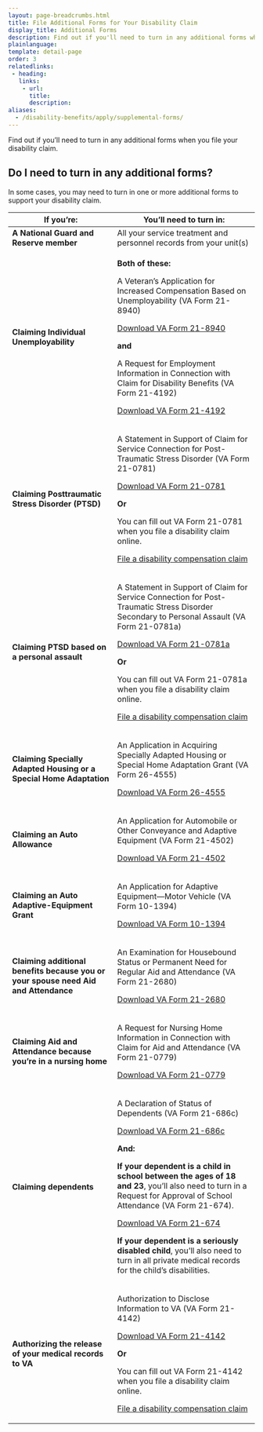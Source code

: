 ```yaml
---
layout: page-breadcrumbs.html
title: File Additional Forms for Your Disability Claim
display_title: Additional Forms
description: Find out if you'll need to turn in any additional forms when you file your VA disability claim.
plainlanguage: 
template: detail-page
order: 3
relatedlinks:
 - heading: 
   links: 
    - url: 
      title: 
      description:
aliases:
  - /disability-benefits/apply/supplemental-forms/
---
```


<div class="va-introtext">

Find out if you’ll need to turn in any additional forms when you file your disability claim. 

</div>


## Do I need to turn in any additional forms?

In some cases, you may need to turn in one or more additional forms to support your disability claim. 

<div class="va-table-overflow">
<table class="va-table-explanatory">

<thead>
  <tr>
    <th colspan="1" scope="col">If you’re:</th>
    <th colspan="1" scope="col">You’ll need to turn in:</th>
  </tr>
</thead>
<tbody>
  <tr>
   <td><strong>A National Guard and Reserve member</strong></td>
    <td>All your service treatment and personnel records from your unit(s)</td>
  </tr>
  <tr>
   <td><strong>Claiming Individual Unemployability</strong></td>
    <td><p><strong>Both of these:</strong></p>
        <p>A Veteran’s Application for Increased Compensation Based on Unemployability (VA Form 21-8940)</p>
        <p><a href="https://www.vba.va.gov/pubs/forms/VBA-21-8940-ARE.pdf">Download VA Form 21-8940</a></p>
        <p><strong>and</strong></p>
        <p>A Request for Employment Information in Connection with Claim for Disability Benefits (VA Form 21-4192)</p>
        <p><a href="https://www.vba.va.gov/pubs/forms/VBA-21-4192-ARE.pdf">Download VA Form 21-4192</a></p>
    </td>
  </tr>
  <tr>
    <td><strong>Claiming Posttraumatic Stress Disorder (PTSD)</strong></td>
    <td><p>A Statement in Support of Claim for Service Connection for Post-Traumatic Stress Disorder (VA Form 21-0781)</p>
        <p><a href="https://www.vba.va.gov/pubs/forms/VBA-21-0781-ARE.PDF">Download VA Form 21-0781</a></p>
        <p><strong>Or</strong></p>
        <p>You can fill out VA Form 21-0781 when you file a disability claim online.</p>
        <p><a href="https://www.va.gov/disability/how-to-file-claim/">File a disability compensation claim</a></p>
    </td>
  </tr>
  <tr>
   <td><strong>Claiming PTSD based on a personal assault</strong></td>
    <td><p>A Statement in Support of Claim for Service Connection for Post-Traumatic Stress Disorder Secondary to Personal Assault (VA Form 21-0781a)</p>
        <p><a href="https://www.vba.va.gov/pubs/forms/VBA-21-0781a-ARE.pdf">Download VA Form 21-0781a</a></p>
        <p><strong>Or</strong></p>
        <p>You can fill out VA Form 21-0781a when you file a disability claim online.</p>
        <p><a href="https://www.va.gov/disability/how-to-file-claim/">File a disability compensation claim</a></p>
    </td>
  </tr>
  <tr>
   <td><strong>Claiming Specially Adapted Housing or a Special Home Adaptation</strong></td>
    <td><p>An Application in Acquiring Specially Adapted Housing or Special Home Adaptation Grant (VA Form 26-4555)</p>
        <p><a href="https://www.vba.va.gov/pubs/forms/vba-26-4555-are.pdf">Download VA Form 26-4555</a></p>
    </td>
  </tr>
  <tr>
   <td><strong>Claiming an Auto Allowance</strong></td>
    <td><p>An Application for Automobile or Other Conveyance and Adaptive Equipment (VA Form 21-4502)</p>
        <p><a href="https://www.vba.va.gov/pubs/forms/VBA-21-4502-ARE.pdf">Download VA Form 21-4502</a></p>
    </td>
  </tr>
  <tr>
   <td><strong>Claiming an Auto Adaptive-Equipment Grant</strong></td>
    <td><p>An Application for Adaptive Equipment—Motor Vehicle (VA Form 10-1394)</p>
        <p><a href="https://www.va.gov/vaforms/medical/pdf/10-1394-fill.pdf">Download VA Form 10-1394</a></p>
    </td>
  </tr>
  <tr>
    <td><strong>Claiming additional benefits because you or your spouse need Aid and Attendance</strong></td>
    <td><p>An Examination for Housebound Status or Permanent Need for Regular Aid and Attendance (VA Form 21-2680)</p>
        <p><a href="https://www.vba.va.gov/pubs/forms/VBA-21-2680-ARE.pdf">Download VA Form 21-2680</a></p>
    </td>
  </tr>
  <tr>
   <td><strong>Claiming Aid and Attendance because you’re in a nursing home</strong></td>
    <td><p>A Request for Nursing Home Information in Connection with Claim for Aid and Attendance (VA Form 21-0779)</p>
        <p><a href="https://www.vba.va.gov/pubs/forms/VBA-21-0779-ARE.pdf">Download VA Form 21-0779</a></p>
    </td>
  </tr>
  <tr>
   <td><strong>Claiming dependents</strong></td>
    <td><p>A Declaration of Status of Dependents (VA Form 21-686c)</p>
        <p><a href="https://www.vba.va.gov/pubs/forms/VBA-21-686c-ARE.pdf">Download VA Form 21-686c</a></p>
        <p><strong>And:</strong></p>
        <p><strong>If your dependent is a child in school between the ages of 18 and 23</strong>, you’ll also need to turn in a Request for Approval of School Attendance (VA Form 21-674).</p>
        <p><a href="https://www.vba.va.gov/pubs/forms/VBA-21-674-ARE.pdf">Download VA Form 21-674</a></p> 
        <p><strong>If your dependent is a seriously disabled child</strong>, you’ll also need to turn in all private medical records for the child’s disabilities.</p>
    </td>
  </tr>
  <tr>
   <td><strong>Authorizing the release of your medical records to VA</strong></td>
    <td><p>Authorization to Disclose Information to VA (VA Form 21-4142)</p>
        <p><a href="https://www.vba.va.gov/pubs/forms/VBA-21-4142-ARE.pdf">Download VA Form 21-4142</a></p>
        <p><strong>Or</strong></p>
        <p>You can fill out VA Form 21-4142 when you file a disability claim online.</p>
        <p><a href="https://www.va.gov/disability/how-to-file-claim/">File a disability compensation claim</a></p> 
    </td>
  </tr>
</tbody>
</table>
         </div>
